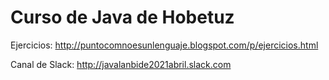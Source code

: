 # Curso de Java de Hobetuz

Ejercicios: http://puntocomnoesunlenguaje.blogspot.com/p/ejercicios.html

Canal de Slack:
http://javalanbide2021abril.slack.com

